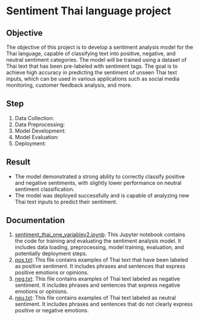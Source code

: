 # Sentiment Thai language project

## Objective
The objective of this project is to develop a sentiment analysis model for the Thai language, capable of classifying text into positive, negative, and neutral sentiment categories. The model will be trained using a dataset of Thai text that has been pre-labeled with sentiment tags. The goal is to achieve high accuracy in predicting the sentiment of unseen Thai text inputs, which can be used in various applications such as social media monitoring, customer feedback analysis, and more.

## Step
1. Data Collection:
2. Data Preprocessing:
3. Model Development:
4. Model Evaluation:
5. Deployment:

## Result
- The model demonstrated a strong ability to correctly classify positive and negative sentiments, with slightly lower performance on neutral sentiment classification.
- The model was deployed successfully and is capable of analyzing new Thai text inputs to predict their sentiment.

## Documentation
1. [sentiment_thai_one_variablev2.ipynb](https://github.com/micsupasun/classification/blob/main/sentiment_thai_language_one_variable/sentiment_thai_lov_d2/sentiment_thai_one_variablev2.ipynb): This Jupyter notebook contains the code for training and evaluating the sentiment analysis model. It includes data loading, preprocessing, model training, evaluation, and potentially deployment steps.
2. [pos.txt](https://github.com/micsupasun/classification/blob/main/sentiment_thai_language_one_variable/sentiment_thai_lov_d2/pos.txt): This file contains examples of Thai text that have been labeled as positive sentiment. It includes phrases and sentences that express positive emotions or opinions.
3. [neg.txt](https://github.com/micsupasun/classification/blob/main/sentiment_thai_language_one_variable/sentiment_thai_lov_d2/neg.txt): This file contains examples of Thai text labeled as negative sentiment. It includes phrases and sentences that express negative emotions or opinions.
4. [neu.txt](https://github.com/micsupasun/classification/blob/main/sentiment_thai_language_one_variable/sentiment_thai_lov_d2/neu.txt): This file contains examples of Thai text labeled as neutral sentiment. It includes phrases and sentences that do not clearly express positive or negative emotions.